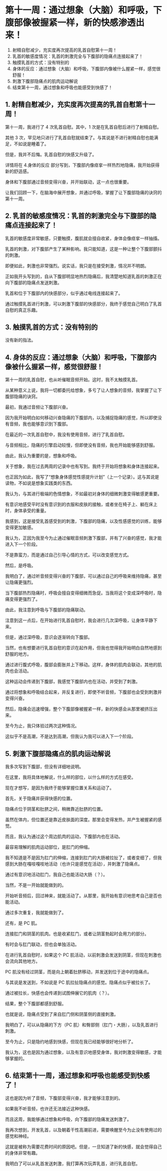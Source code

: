 # 第十一周：通过想象（大脑）和呼吸，下腹部像被握紧一样，新的快感渗透出来！ [​](#第十一周-通过想象-大脑-和呼吸-下腹部像被握紧一样-新的快感渗透出来)

1.  射精自慰减少，充实度再次提高的乳首自慰第十一周！
2.  乳首的敏感度情况：乳首的刺激完全与下腹部的隐痛点连接起来了！
3.  触摸乳首的方式：没有特别的
4.  身体的反应：通过想象（大脑）和呼吸，下腹部内像被什么握紧一样，感觉很舒服！
5.  刺激下腹部隐痛点的肌肉运动解说
6.  结束第十一周，通过想象和呼吸也能感受到快感了！

## 1\. 射精自慰减少，充实度再次提高的乳首自慰第十一周！ [​](#_1-射精自慰减少-充实度再次提高的乳首自慰第十一周)

第十一周，我进行了 4 次乳首自慰。其中，1 次是在乳首自慰后进行了射精自慰。

其他 3 次，罕见地只进行了乳首自慰就结束了。与其说是不进行射精自慰也能满足，不如说是睡着了。

但是，我并不后悔。乳首自慰的快感又升级了。

详情将在 4.身体的反应 部分写到，下腹部内像痉挛一样热烈地隐痛，我开始获得新的舒适感。

身体和下腹部通过音频变得兴奋，并开始联动，这一点也很重要。

让我们回顾一下，在脑海中展开想象，并通过呼吸，掌握了让下腹部隐痛的诀窍的第十一周。

## 2\. 乳首的敏感度情况：乳首的刺激完全与下腹部的隐痛点连接起来了！ [​](#_2-乳首的敏感度情况-乳首的刺激完全与下腹部的隐痛点连接起来了)

乳首的敏感度非常敏感，只要触摸，腹肌就会擅自收紧，身体会像痉挛一样抽搐。

乳首的刺激，对下腹部产生了某种影响。我只能知道，这是一种让整个下腹部颤抖的刺激。

即便如此，刺激也非常强烈。说实话，我只是在接受刺激，情况并不明朗。

正如我开头写到的，自从下腹部明显地热烈隐痛后，我清楚地知道乳首的刺激正在向下腹部的隐痛点发送刺激。

乳首和位于下腹部内的快感部分，似乎通过电线连接起来了。

通过触摸乳首进行刺激，可以刺激下腹部的快感部分，我终于感觉自己明白了乳首自慰的真正乐趣。

## 3\. 触摸乳首的方式：没有特别的 [​](#_3-触摸乳首的方式-没有特别的)

没有新的指法。

## 4\. 身体的反应：通过想象（大脑）和呼吸，下腹部内像被什么握紧一样，感觉很舒服！ [​](#_4-身体的反应-通过想象-大脑-和呼吸-下腹部内像被什么握紧一样-感觉很舒服)

第十一周的乳首自慰，也从听催眠音频开始。这时，我不太触摸乳首。

从某种意义上说，我将一切都委托给想象，多亏了让人想象的音频，我掌握了让下腹部隐痛的诀窍。

最初，我通过音频让下腹部兴奋。

因为我开始明白如何移动兴奋隐痛的下腹部内，以及捕捉隐痛的感觉，所以即使没有音频，我也能够意识到下腹部。

在最近的一次乳首自慰中，我没有使用音频，进行了乳首自慰。

与音频相比，隐痛的引擎启动较慢，但即使没有音频，我也开始能够感到舒服。

由此，我认为重要的是，想象和呼吸。

关于想象，我在过去两周的记录中也有写到。我终于开始将想象和身体连接起来。

也正因为如此，我写了“想象身体感觉性感提升计划”（上一个记录）。这与其说是读物，不如说是想象实践类的东西。

我认为，与其进行极端的色情想象，不如最初对身体的细微刺激变得敏感更重要。

有意识地感受平时没有意识到的衣服和皮肤的接触，或者坐在椅子上、躺在床上时，身体承受的重量。

我感到，这是接受乳首感受到的刺激，下腹部的隐痛，以及性感感觉的训练，能够变得更加敏感。

我认为，正因为我至今为止通过催眠音频刺激下腹部，并有了兴奋的感觉，我才能进入下一个阶段。

不是靠蛮力，而是通过自己引导心情的方式，可以改变感觉方式。

然后，是呼吸。

我明白了，通过听音频变得兴奋的下腹部，可以通过自己的呼吸来维持隐痛，甚至让隐痛更强烈。

当下腹部热烈隐痛时，呼吸会擅自变得细微而急促。当我将这个变成深呼吸时，隐痛变得更强烈了。

由此，我注意到呼吸与下腹部的隐痛联动。

注意到这一点后，在开始进行乳首自慰时，我会进行几次深呼吸，让身体平静下来。

但是，通过深呼吸，意识会逐渐转向下腹部。

当然，也有想要进行乳首自慰的意识在起作用，但我也觉得我开始明白自然地感到舒服的地方。

通过进行腹式呼吸，腹部会膨胀并上下移动。这样，身体的肌肉会联动，其他的肌肉也会活动。

这种运动会传递到下腹部，我感觉下腹部内也在活动，并受到了刺激。

通过将想象和呼吸结合起来，并反复进行，即使不听音频，下腹部也会受到刺激并变得兴奋。

然后，隐痛会迅速增强，整个下腹部像被握紧一样，新的快感会从那里被挤压出来。

至今为止，我只体验过两次这种情况。

这似乎不是高潮，不是达到高潮，但我认为我可以进入下一个阶段。

## 5\. 刺激下腹部隐痛点的肌肉运动解说 [​](#_5-刺激下腹部隐痛点的肌肉运动解说)

我多次写到下腹部，但没有详细地说明。

在这里，我将具体地解说，什么样的部位，以什么样的方式在感受。

现在才想写，是因为我终于能够掌握位置关系和运动了。

首先，关于隐痛并获得快感的位置。

隐痛点位于阴茎和肚脐之间，稍微靠近肚脐的位置。

虽然在体内，但位置还是靠近皮肤面的深度。那里会变得发热，并产生被握紧的感觉。

而且，我认为通过这个周边肌肉的运动，下腹部内也在活动。

最容易理解的肌肉运动部位，是肛门的伸缩。

我不知道是不是因为肛门的伸缩，连接到肛门的大肠被拉扯了，或者变细了，但我感到大肠在嘎吱嘎吱地活动（也许只是感觉在活动），并刺激了隐痛点。

通过有意识地活动肛门，我自己也能活动大肠（？）。

当然，不是一开始就能做到的。

开始听音频后，回过神来，就能活动了。从那里，我开始有意识地思考自己是否也能活动。

通过多次重复，我就能做到了。

还有，是 PC 肌。

连接肛门和阴茎的肌肉。也是收紧肛门，或者让阴茎勃起时会用力的部分。

有时会与肛门联动，但也会单独活动。

在进行乳首自慰时，如果这个 PC 肌活动，以前刺激会发送到阴茎，但现在刺激也会流向其他地方。

PC 肌没有经过阴茎，而是向上朝着肚脐移动，并发送到位于途中的隐痛点。

与其说是发送到，不如说是 PC 肌拉扯隐痛点的感觉。隐痛点似乎被拉长了。

通过被拉长，快感也会传递到试图伸展它的肌肉（？）。

结果，整个下腹部都感到舒服。

也就是说，隐痛点受到了来自肛门侧和阴茎侧的直接刺激。

我明白了，可以从隐痛的下方（PC 肌）和臀部侧（肛门・大肠），以及乳首进行刺激。

至今为止，只是隐约地感到快感，但现在我已经能够很好地分析了。

我认为，这也是因为通过想象，以及有意识地感受身体，我对刺激变得敏感，才能够掌握的。

## 6\. 结束第十一周，通过想象和呼吸也能感受到快感了！ [​](#_6-结束第十一周-通过想象和呼吸也能感受到快感了)

这也是因为听了音频，下腹部变得兴奋，我才能够注意到的。

如果我不听音频，也许还无法接近这种快感。

而且这周，我能够通过想象和呼吸，向下腹部的隐痛发送刺激了。

我再次想到，开发乳首，以及朝着干性高潮前进，需要唤醒至今为止没有使用过的感觉和神经。

这就是被称为需要花费时间的原因吧。但是，一旦知道了新的快感，就会觉得自己的身体非常有趣。

我明白了可以从乳首发送刺激，我打算再次玩弄乳首，进行乳首自慰。